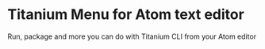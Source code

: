 # Titanium Menu for Atom text editor

Run, package and more you can do with Titanium CLI from your Atom editor
